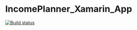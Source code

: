 # IncomePlanner_Xamarin_App
[![Build status](https://ci.appveyor.com/api/projects/status/mvr67raw43e3sy5a?svg=true)](https://ci.appveyor.com/project/marius02/incomeplanner-xamarin-app)
